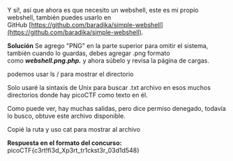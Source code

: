 Y sí!, así que ahora es que necesito un webshell, este es mi propio webshell, también puedes usarlo en GitHub [https://github.com/baradika/simple-webshell](https://github.com/baradika/simple-webshell).

**Solución** 
Se agrego "PNG" en la parte superior para omitir el sistema, también cuando lo guardas, debes agregar .png formato como **_webshell.png.php._** y ahora súbelo y revisa la página de cargas.

 podemos usar ls / para mostrar el directorio

Solo usaré la sintaxis de Unix para buscar .txt archivo en esos muchos directorios donde hay picoCTF como texto en él.

Como puede ver, hay muchas salidas, pero dice permiso denegado, todavía lo busco, obtuve este archivo disponible.

Copié la ruta y uso cat para mostrar al archivo

**Respuesta en el formato del concurso:**
picoCTF{c3rt!fi3d_Xp3rt_tr1ckst3r_03d1d548}